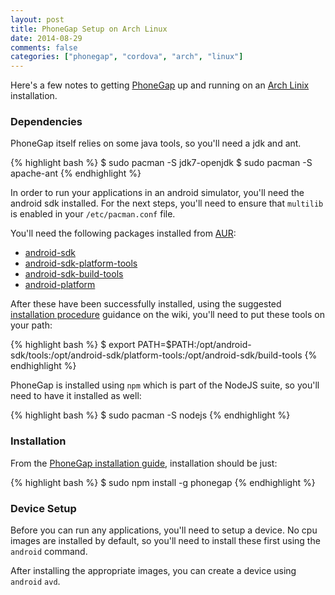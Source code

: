 ```yaml
---
layout: post
title: PhoneGap Setup on Arch Linux
date: 2014-08-29
comments: false
categories: ["phonegap", "cordova", "arch", "linux"]
---
```


Here's a few notes to getting [PhoneGap](http://phonegap.com/) up and running on an [Arch Linix](https://www.archlinux.org/) installation.

### Dependencies

PhoneGap itself relies on some java tools, so you'll need a jdk and ant.

{% highlight bash %}
$ sudo pacman -S jdk7-openjdk
$ sudo pacman -S apache-ant
{% endhighlight %}

In order to run your applications in an android simulator, you'll need the android sdk installed. For the next steps, you'll need to ensure that `multilib` is enabled in your `/etc/pacman.conf` file.

You'll need the following packages installed from [AUR](https://aur.archlinux.org/):

* [android-sdk](https://aur.archlinux.org/packages/android-sdk/)
* [android-sdk-platform-tools](https://aur.archlinux.org/packages/android-sdk-platform-tools/)
* [android-sdk-build-tools](https://aur.archlinux.org/packages/android-sdk-build-tools/)
* [android-platform](https://aur.archlinux.org/packages/android-platform/)

After these have been successfully installed, using the suggested [installation procedure](https://wiki.archlinux.org/index.php/Arch_User_Repository#Build_the_package) guidance on the wiki, you'll need to put these tools on your path:

{% highlight bash %}
$ export PATH=$PATH:/opt/android-sdk/tools:/opt/android-sdk/platform-tools:/opt/android-sdk/build-tools
{% endhighlight %}

PhoneGap is installed using `npm` which is part of the NodeJS suite, so you'll need to have it installed as well:

{% highlight bash %}
$ sudo pacman -S nodejs
{% endhighlight %}

### Installation

From the [PhoneGap installation guide](http://phonegap.com/install/), installation should be just:

{% highlight bash %}
$ sudo npm install -g phonegap
{% endhighlight %}

### Device Setup

Before you can run any applications, you'll need to setup a device. No cpu images are installed by default, so you'll need to install these first using the `android` command.

After installing the appropriate images, you can create a device using `android` `avd`.


